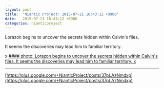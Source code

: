 ```yaml
---
layout: post
title:  "Niantic Project: 2015-07-21 16:43:12 +0900"
date:   2015-07-21 16:43:12 +0900
categories: nianticproject
---
```

Lorazon begins to uncover the secrets hidden within Calvin's files.

It seems the discoveries may lead him to familiar territory.

x
[#### photo: Lorazon begins to uncover the secrets hidden within Calvin's files.
It seems the discoveries may lead him to familiar territory.
x](https://lh3.googleusercontent.com/-fS_YrCxEUkY/Va33AV4w-oI/AAAAAAAAgu8/mp3eNl83vq0/w1200-h1553/RealEstate.png "")
- - -
[https://plus.google.com/+NianticProject/posts/37pLAzNmdxp](https://plus.google.com/+NianticProject/posts/37pLAzNmdxp)

